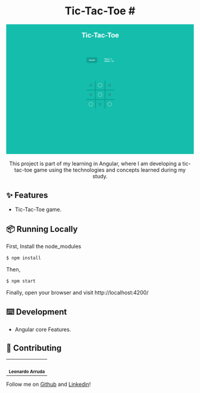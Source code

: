 <h1 align="center">Tic-Tac-Toe #</h1>

<div align="center">

![](src/assets/images/tic-tac-toe.png)

This project is part of my learning in Angular, where I am developing a tic-tac-toe game using the technologies and concepts learned during my study.

</div>

## ✨ Features

- Tic-Tac-Toe game.

## 📦 Running Locally

First, Install the node_modules

```bash
$ npm install
```

Then,

```bash
$ npm start
```

Finally, open your browser and visit http://localhost:4200/

## ⌨️ Development

- Angular core Features.

## 🤝 Contributing

<table>
  <tr>
    <td align="center"><img src="https://avatars.githubusercontent.com/u/49277374?v=4" width="100px;" alt=""/>
      <br />    
      <sub>
        <b>Leonardo Arruda</b>
      </sub>    
      <br />
    </td>
  </tr>
</table>

Follow me on <a href="https://github.com/LeonardoArrudaMesquita">Github</a> and <a href="https://www.linkedin.com/in/leonardo-arruda-40053b146/">Linkedin</a>!

